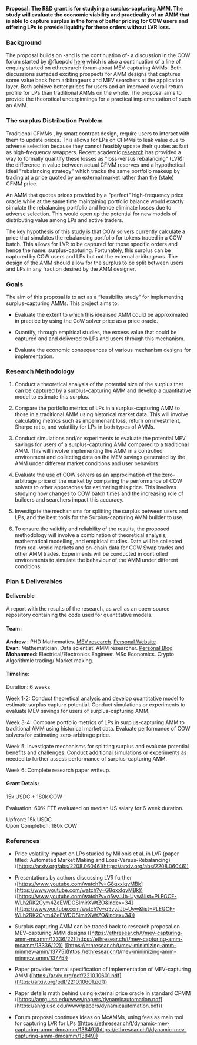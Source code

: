 **Proposal: The R&D grant is for studying a surplus-capturing AMM. The study will evaluate the economic viability and practicality of an AMM that is able to capture surplus in the form of better pricing for COW users and offering LPs to provide liquidity for these orders without LVR loss.**

  
###  Background

The proposal builds on -and is the continuation of- a discussion in the COW forum started by @fluepold [here](https://forum.cow.fi/t/cow-native-amms-aka-surplus-capturing-amms-with-single-price-clearing/1219) which is also a continuation of a line of enquiry started on ethresearch forum about MEV-capturing AMMs. Both discussions surfaced exciting prospects for AMM designs that captures some value back from arbitrageurs and MEV searchers at the application layer. Both achieve better prices for users and an improved overall return profile for LPs than traditional AMMs on the whole. The proposal aims to provide the theorotical underpinnings for a practical implementation of such an AMM. 


### The surplus Distribution Problem

Traditional CFMMs , by smart contract design, require users to interact with them to update prices. This allows for LPs on CFMMs to leak value due to adverse selection because they cannot feasibly update their quotes as fast as high-frequency swappers. Recent academic [research](https://arxiv.org/abs/2208.06046) has provided a way to formally quantify these losses as "loss-versus rebalancing" (LVR): the difference in value between actual CFMM reserves and a hypothetical ideal "rebalancing strategy" which tracks the same portfolio makeup by trading at a price quoted by an external market rather than the (stale) CFMM price.

An AMM that quotes prices provided by a "perfect" high-frequency price oracle while at the same time maintaining portfolio balance would exactly simulate the rebalancing portfolio and hence eliminate losses due to adverse selection. This would open up the potential for new models of distributing value among LPs and active traders. 

The key hypothesis of this study is that COW solvers currently calculate a price that simulates the rebalancing portfolio for tokens traded in a COW batch. This allows for LVR to be captured for those specific orders and hence the name: surplus-capturing. Fortunately, this surplus can be captured by COW users and LPs but not the external arbitrageurs. The design of the AMM should allow for the surplus to be split between users and LPs in any fraction desired by the AMM designer. 

### Goals

The aim of this proposal is to act as a “feasibility study” for implementing surplus-capturing AMMs. This project aims to:  
  

-   Evaluate the extent to which this idealised AMM could be approximated in practice by using the CoW solver price as a price oracle.
    
-   Quantify, through empirical studies, the excess value that could be captured and and delivered to LPs and users through this mechanism.

-   Evaluate the economic consequences of various mechanism designs for implementation. 

    

### Research Methodology

1.  Conduct a theoretical analysis of the potential size of the surplus that can be captured by a surplus-capturing AMM and develop a quantitative model to estimate this surplus.  
    
2.  Compare the portfolio metrics of LPs in a surplus-capturing AMM to those in a traditional AMM using historical market data. This will involve calculating metrics such as impermenant loss, return on investment, Sharpe ratio, and volatility for LPs in both types of AMMs.  
      
3.  Conduct simulations and/or experiments to evaluate the potential MEV savings for users of a surplus-capturing AMM compared to a traditional AMM. This will involve implementing the AMM in a controlled environment and collecting data on the MEV savings generated by the AMM under different market conditions and user behaviors.  
    
4.  Evaluate the use of COW solvers as an approximation of the zero-arbitrage price of the market by comparing the performance of COW solvers to other approaches for estimating this price. This involves studying how changes to COW batch times and the increasing role of builders and searchers impact this accuracy.  
      
5.  Investigate the mechanisms for splitting the surplus between users and LPs, and the best tools for the Surplus-capturing AMM builder to use. 

    
6.  To ensure the validity and reliability of the results, the proposed methodology will involve a combination of theoretical analysis, mathematical modelling, and empirical studies. Data will be collected from real-world markets and on-chain data for COW Swap trades and other AMM trades. Experiments will be conducted in controlled environments to simulate the behaviour of the AMM under different conditions. 

	

    
### Plan & Deliverables

#### Deliverable

 A report with the results of the research, as well as an open-source repository containing the code used for quantitative models.

####  Team: 
**Andrew** : PHD Mathematics. [MEV research](https://github.com/flashbots/mev-research/blob/main/FRPs/active/FRP-22.md). [Personal Website](https://awmacpherson.com/)  
**Evan**: Mathematician. Data scientist. AMM researcher. [Personal Blog](https://mirror.xyz/evandekim.eth/kowg_VFD7lp5p12C4wcytc2rooVXgKnUwBd-KUKtndQ)  
**Mohammed**: Electrical/Electronics Engineer. MSc Economics. Crypto Algorithmic trading/ Market making.  

#### Timeline:

Duration: 6 weeks

Week 1-2: Conduct theoretical analysis and develop quantitative model to estimate surplus capture potential. Conduct simulations or experiments to evaluate MEV savings for users of surplus-capturing AMM.

Week 3-4: Compare portfolio metrics of LPs in surplus-capturing AMM to traditional AMM using historical market data. Evaluate performance of COW solvers for estimating zero-arbitrage price.

Week 5: Investigate mechanisms for splitting surplus and evaluate potential benefits and challenges. Conduct additional simulations or experiments as needed to further assess performance of surplus-capturing AMM. 

Week 6: Complete research paper writeup. 


#### Grant Detais: 
15k USDC + 180k COW 

Evaluation: 60% FTE evaluated on median US salary for 6 week duration. 

Upfront: 15k USDC   
Upon Completion: 180k COW  


### References

-   Price volatility impact on LPs studied by Milionis et al. in LVR (paper titled: Automated Market Making and Loss-Versus-Rebalancing) ([https://arxiv.org/abs/2208.06046](https://arxiv.org/abs/2208.06046))
    
-   Presentations by authors discussing LVR further ([https://www.youtube.com/watch?v=G8qxxlqvMBk](https://www.youtube.com/watch?v=G8qxxlqvMBk)) ([https://www.youtube.com/watch?v=q5vyJJb-Uyw&list=PLEGCF-WLh2RK2Cym4ZeEWDOSlmirXWtZO&index=34](https://www.youtube.com/watch?v=q5vyJJb-Uyw&list=PLEGCF-WLh2RK2Cym4ZeEWDOSlmirXWtZO&index=34))
    
-   Surplus capturing AMM can be traced back to research proposal on MEV-capturing AMM designs ([https://ethresear.ch/t/mev-capturing-amm-mcamm/13336/22](https://ethresear.ch/t/mev-capturing-amm-mcamm/13336/22)) ([https://ethresear.ch/t/mev-minimizing-amm-minmev-amm/13775](https://ethresear.ch/t/mev-minimizing-amm-minmev-amm/13775))
    
-   Paper provides formal specification of implementation of MEV-capturing AMM ([https://arxiv.org/pdf/2210.10601.pdf](https://arxiv.org/pdf/2210.10601.pdf))
    
-   Paper details math behind using external price oracle in standard CPMM ([https://anrg.usc.edu/www/papers/dynamicautomation.pdf](https://anrg.usc.edu/www/papers/dynamicautomation.pdf))
    
-   Forum proposal continues ideas on McAMMs, using fees as main tool for capturing LVR for LPs ([https://ethresear.ch/t/dynamic-mev-capturing-amm-dmcamm/13849](https://ethresear.ch/t/dynamic-mev-capturing-amm-dmcamm/13849))


